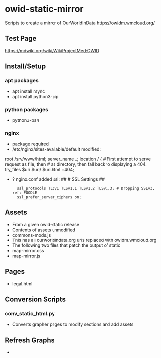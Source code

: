 # owid-static-mirror
Scripts to create a mirror of OurWorldInData
https://owidm.wmcloud.org/

## Test Page
https://mdwiki.org/wiki/WikiProjectMed:OWID

## Install/Setup

### apt packages
- apt install rsync
- apt install python3-pip

### python packages
- python3-bs4

### nginx
- package required
- /etc/nginx/sites-available/default modified:

root /srv/www/html;
server_name _;
location / {
    # First attempt to serve request as file, then
    # as directory, then fall back to displaying a 404.
    try_files $uri $uri/ $uri.html =404;

- ? nginx.conf added ssl:
        ##
        # SSL Settings
        ##

        ssl_protocols TLSv1 TLSv1.1 TLSv1.2 TLSv1.3; # Dropping SSLv3, ref: POODLE
        ssl_prefer_server_ciphers on;

## Assets
- From a given owid-static release
- Contents of assets unmodified
- commons-mods.js
- This has all ourworldindata.org urls replaced with owidm.wmcloud.org
- The following two files that patch the output of static
- map-mirror.css
- map-mirror.js

## Pages
- legal.html

## Conversion Scripts

### conv_static_html.py
- Converts grapher pages to modify sections and add assets

## Refresh Graphs
-